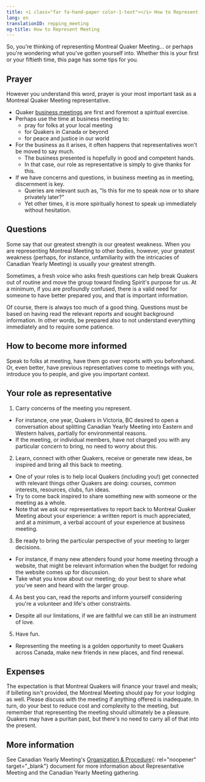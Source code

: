 ```yaml
---
title: <i class="far fa-hand-paper color-1-text"></i> How to Represent Meeting
lang: en
translationID: repping_meeting
og-title: How to Represent Meeting
---
```

So, you're thinking of representing Montreal Quaker Meeting... or perhaps you're wondering what you've gotten yourself into. Whether this is your first or your fiftieth time, this page has some tips for you.

## Prayer
However you understand this word, prayer is your most important task as a Montreal Quaker Meeting representative. 
* Quaker [business meetings](/new_attender/business) are first and foremost a spiritual exercise. 
* Perhaps use the time at business meeting to:
  * pray for folks at your local meeting
  * for Quakers in Canada or beyond
  * for peace and justice in our world
* For the business as it arises, it often happens that representatives won't be moved to say much.
  * The business presented is hopefully in good and competent hands. 
  * In that case, our role as representative is simply to give thanks for this. 
* If we have concerns and questions, in business meeting as in meeting, discernment is key. 
  * Queries are relevant such as, "Is this for me to speak now or to share privately later?" 
  * Yet other times, it is more spiritually honest to speak up immediately without hesitation.

## Questions
Some say that our greatest strength is our greatest weakness. When you are representing Montreal Meeting to other bodies, however, your greatest weakness (perhaps, for instance, unfamiliarity with the intricacies of Canadian Yearly Meeting) is usually your greatest strength. 

Sometimes, a fresh voice who asks fresh questions can help break Quakers out of routine and move the group toward finding Spirit's purpose for us. At a minimum, if you are profoundly confused, there is a valid need for someone to have better prepared you, and that is important information.

Of course, there is always too much of a good thing. Questions must be based on having read the relevant reports and sought background information. In other words, be prepared also to not understand everything immediately and to require some patience.

## How to become more informed
Speak to folks at meeting, have them go over reports with you beforehand. Or, even better, have previous representatives come to meetings with you, introduce you to people, and give you important context.

## Your role as representative
1. Carry concerns of the meeting you represent.
  * For instance, one year, Quakers in Victoria, BC desired to open a conversation about splitting Canadian Yearly Meeting into Eastern and Western halves, partially for environmental reasons.
  * If the meeting, or individual members, have not charged you with any particular concern to bring, no need to worry about this.
2. Learn, connect with other Quakers, receive or generate new ideas, be inspired and bring all this back to meeting.
  * One of your roles is to help local Quakers (including you!) get connected with relevant things other Quakers are doing: courses, common interests, resources, clubs, fun ideas.
  * Try to come back inspired to share something new with someone or the meeting as a whole.
  * Note that we ask our representatives to report back to Montreal Quaker Meeting about your experience: a written report is much appreciated, and at a minimum, a verbal account of your experience at business meeting.
3. Be ready to bring the particular perspective of your meeting to larger decisions.
  * For instance, if many new attenders found your home meeting through a website, that might be relevant information when the budget for redoing the website comes up for discussion. 
  * Take what you know about our meeting; do your best to share what you've seen and heard with the larger group.
4. As best you can, read the reports and inform yourself considering you're a volunteer and life's other constraints.
  * Despite all our limitations, if we are faithful we can still be an instrument of love.
5. Have fun.
  * Representing the meeting is a golden opportunity to meet Quakers across Canada, make new friends in new places, and find renewal.

## Expenses
The expectation is that Montreal Quakers will finance your travel and meals; if billeting isn't provided, the Montreal Meeting should pay for your lodging as well. Please discuss with the meeting if anything offered is inadequate. In turn, do your best to reduce cost and complexity to the meeting, but remember that representing the meeting should ultimately be a pleasure. Quakers may have a puritan past, but there's no need to carry all of that into the present.

## More information
See Canadian Yearly Meeting's [Organization & Procedure](https://quaker.ca/resources/organization-and-procedure/){: rel="noopener" target="_blank"} document for more information about Representative Meeting and the Canadian Yearly Meeting gathering.
